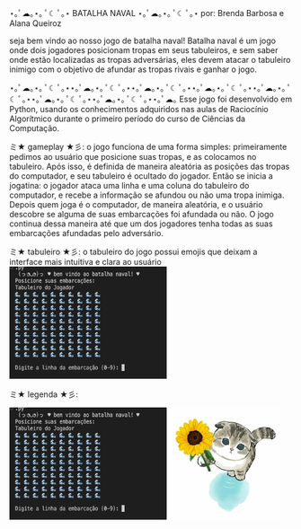 ⋆｡ﾟ☁︎｡⋆｡ ﾟ☾ ﾟ｡⋆ BATALHA NAVAL ⋆｡ﾟ☁︎｡⋆｡ ﾟ☾ ﾟ｡⋆
por: Brenda Barbosa e Alana Queiroz


seja bem vindo ao nosso jogo de batalha naval! 
Batalha naval é um jogo onde dois jogadores posicionam tropas em seus tabuleiros, e sem saber onde estão localizadas as tropas adversárias, eles devem atacar o tabuleiro inimigo com o objetivo de afundar as tropas rivais e ganhar o jogo.

⋆｡ﾟ☁︎｡⋆｡ ﾟ☾ ﾟ｡⋆⋆｡ﾟ☁︎｡⋆｡ ﾟ☾ ﾟ｡⋆⋆｡ﾟ☁︎｡⋆｡ ﾟ☾ ﾟ｡⋆⋆｡ﾟ☁︎｡⋆｡ ﾟ☾ ﾟ｡⋆⋆｡ﾟ☁︎｡⋆｡ ﾟ☾ ﾟ｡⋆⋆｡ﾟ☁︎｡⋆｡ ﾟ☾ ﾟ｡⋆⋆｡ﾟ☁︎｡⋆｡ ﾟ☾ ﾟ｡⋆⋆｡ﾟ☁︎｡
Esse jogo foi desenvolvido em Python, usando os conhecimentos adquiridos nas aulas de Raciocínio Algorítmico durante o primeiro período do curso de Ciências da Computação.

ミ★ gameplay ★彡:
o jogo funciona de uma forma simples: primeiramente pedimos ao usuário que posicione suas tropas, e as colocamos no tabuleiro. Após isso, é definida de maneira aleatória as posições das tropas do computador, e seu tabuleiro é ocultado do jogador. Então se inicia a jogatina: o jogador ataca uma linha e uma coluna do tabuleiro do computador, e recebe a informação se afundou ou não uma tropa inimiga. Depois quem joga é o computador, de maneira aleatória, e o usuário descobre se alguma de suas embarcações foi afundada ou não. O jogo continua dessa maneira até que um dos jogadores tenha todas as suas embarcações afundadas pelo adversário.

ミ★ tabuleiro ★彡:
o tabuleiro do jogo possui emojis que deixam a interface mais intuitiva e clara ao usuário
<img src="tabuleiro.png" width="280" height="200">






ミ★ legenda ★彡: 

<img src="tabuleiro.png" width="280" height="200">



<img src="gatinhofofoflor.jpeg" width="200" height="200">
